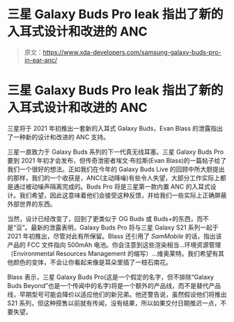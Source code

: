 # 三星 Galaxy Buds Pro leak 指出了新的入耳式设计和改进的 ANC

> 原文：<https://www.xda-developers.com/samsung-galaxy-buds-pro-in-ear-anc/>

# 三星 Galaxy Buds Pro leak 指出了新的入耳式设计和改进的 ANC

三星将于 2021 年初推出一套新的入耳式 Galaxy Buds，Evan Blass 的泄露指出了一种新的设计和改进的 ANC 支持。

三星一直致力于 Galaxy Buds 系列的下一代真无线耳塞。三星 Galaxy Buds Pro 要到 2021 年初才会发布，但传奇泄密者埃文·布拉斯(Evan Blass)的一篇帖子给了我们一个很好的想法。正如我们在今年的 Galaxy Buds Live 的回顾中所大胆提出的那样，我们的一个收获是，ANC(主动降噪)有些令人失望，大部分工作实际上都是通过被动噪声隔离完成的。Buds Pro 将是三星第一款内置 ANC 的入耳式设计。我们希望，因此这意味着他们会接受这种反馈，并给我们一些实际上正确屏蔽外部世界的东西。

当然，设计已经改变了，回到了更类似于 OG Buds 或 Buds+的东西，而不是“豆”。最新的泄露表明，Galaxy Buds Pro 将与三星 Galaxy S21 系列一起于 2021 年初推出，尽管对此有所保留。Blass 还引用了 *SamMobile* 的话，指出该产品的 FCC 文件指向 500mAh 电池。你会注意到这些渲染相当...环境资源管理（Environmental Resources Management 的缩写）...维奥莱特。我们希望有其他颜色的变体，不会让你看起来像是耳朵里插了一枝石南花。

Blass 表示，三星 Galaxy Buds Pro(这是一个假定的名字，但不排除“Galaxy Buds Beyond”也是一个传闻中的名字)将是一个额外的产品线，而不是替代产品线，早期型号可能会降价以适应他们的新兄弟。他还警告说，虽然假设他们将推出 S21 系列，但这种搭售以前就有传闻，没有结果，所以如果交付日期推迟一点，不要失望。
